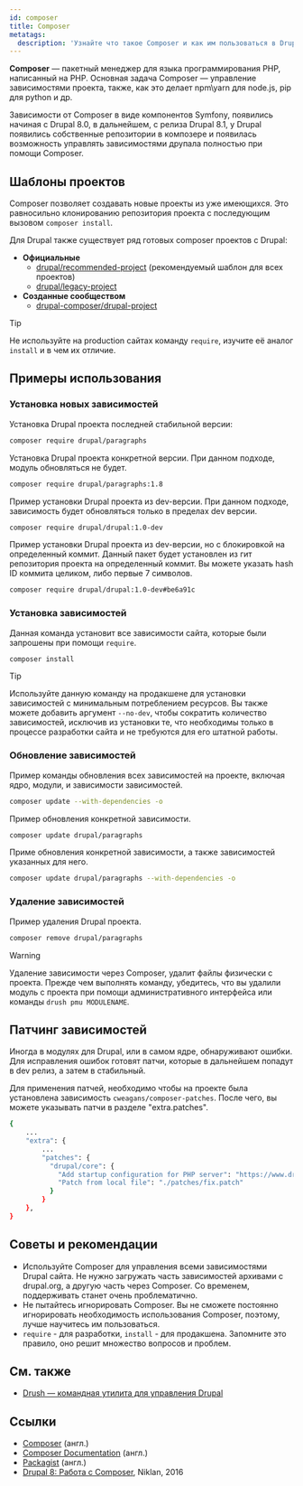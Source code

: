 ```yaml
---
id: composer
title: Composer
metatags:
  description: 'Узнайте что такое Composer и как им пользоваться в Drupal.'
---
```


**Composer** — пакетный менеджер для языка программирования PHP, написанный на PHP. Основная задача Composer — управление зависимостями проекта, также, как это делает npm\yarn для node.js, pip для python и др.

Зависимости от Composer в виде компонентов Symfony, появились начиная с Drupal 8.0, в дальнейшем, с релиза Drupal 8.1, у Drupal появились собственные репозитории в композере и появилась возможность управлять зависимостями друпала полностью при помощи Composer.

## Шаблоны проектов

Composer позволяет создавать новые проекты из уже имеющихся. Это равносильно клонированию репозитория проекта с последующим вызовом `composer install`.

Для Drupal также существует ряд готовых composer проектов с Drupal:

- **Официальные**
  - [drupal/recommended-project](drupal-recommended-project.md) (рекомендуемый шаблон для всех проектов)
  - [drupal/legacy-project](drupal-legacy-project.md)
- **Созданные сообществом**
  - [drupal-composer/drupal-project](composer-drupal-project.md)

> [!TIP]
> Не используйте на production сайтах команду `require`, изучите её аналог `install` и в чем их отличие.

## Примеры использования

### Установка новых зависимостей

Установка Drupal проекта последней стабильной версии:

```bash
composer require drupal/paragraphs
```

Установка Drupal проекта конкретной версии. При данном подходе, модуль обновляться не будет.

```bash
composer require drupal/paragraphs:1.8
```

Пример установки Drupal проекта из dev-версии. При данном подходе, зависимость будет обновляться только в пределах dev версии.

```bash
composer require drupal/drupal:1.0-dev
```

Пример установки Drupal проекта из dev-версии, но с блокировкой на определенный коммит. Данный пакет будет установлен из гит репозитория проекта на определенный коммит. Вы можете указать hash ID коммита целиком, либо первые 7 символов.

```bash
composer require drupal/drupal:1.0-dev#be6a91c
```

### Установка зависимостей

Данная команда установит все зависимости сайта, которые были запрошены при помощи `require`.

```bash
composer install
```

> [!TIP]
> Используйте данную команду на продакшене для установки зависимостей с минимальным потреблением ресурсов. Вы также можете добавить аргумент `--no-dev`, чтобы сократить количество зависимостей, исключив из установки те, что необходимы только в процессе разработки сайта и не требуются для его штатной работы.

### Обновление зависимостей

Пример команды обновления всех зависимостей на проекте, включая ядро, модули, и зависимости зависимостей.

```bash
composer update --with-dependencies -o
```

Пример обновления конкретной зависимости.

```bash
composer update drupal/paragraphs
```

Приме обновления конкретной зависимости, а также зависимостей указанных для него.

```bash
composer update drupal/paragraphs --with-dependencies -o
```

### Удаление зависимостей

Пример удаления Drupal проекта.

```bash
composer remove drupal/paragraphs
```

> [!WARNING]
> Удаление зависимости через Composer, удалит файлы физически с проекта. Прежде чем выполнять команду, убедитесь, что вы удалили модуль с проекта при помощи административного интерфейса или команды `drush pmu MODULENAME`.

## Патчинг зависимостей

Иногда в модулях для Drupal, или в самом ядре, обнаруживают ошибки. Для исправления ошибок готовят патчи, которые в дальнейшем попадут в dev релиз, а затем в стабильный.

Для применения патчей, необходимо чтобы на проекте была установлена зависимость `cweagans/composer-patches`. После чего, вы можете указывать патчи в разделе "extra.patches".

```bash
{
    ...
    "extra": {
        ...
        "patches": {
          "drupal/core": {
            "Add startup configuration for PHP server": "https://www.drupal.org/files/issues/add_a_startup-1543858-30.patch",
            "Patch from local file": "./patches/fix.patch"
          }
        }
    },
}
```

## Советы и рекомендации

- Используйте Composer для управления всеми зависимостями Drupal сайта. Не нужно загружать часть зависимостей архивами с drupal.org, а другую часть через Composer. Со временем, поддерживать станет очень проблематично.
- Не пытайтесь игнорировать Composer. Вы не сможете постоянно игнорировать необходимость использования Composer, поэтому, лучше научитесь им пользоваться.
- `require` - для разработки, `install` - для продакшена. Запомните это правило, оно решит множество вопросов и проблем.

## См. также

- [Drush — командная утилита для управления Drupal](../drush.md)

## Ссылки

- [Composer](https://getcomposer.org/) (англ.)
- [Composer Documentation](https://getcomposer.org/doc/) (англ.)
- [Packagist](https://packagist.org/) (англ.)
- [Drupal 8: Работа с Composer](https://niklan.net/blog/130), Niklan, 2016
